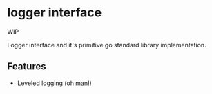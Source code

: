 # logger interface

WIP

Logger interface and it's primitive go standard library implementation.

## Features

- Leveled logging (oh man!)

